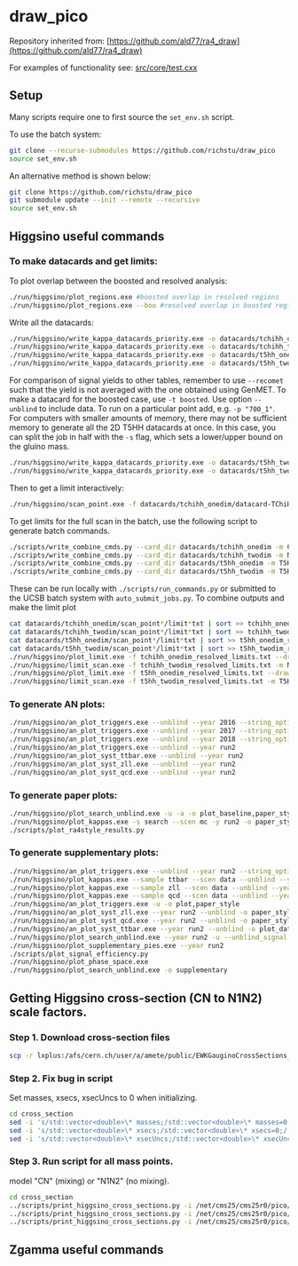 draw_pico
========

Repository inherited from: [https://github.com/ald77/ra4_draw](https://github.com/ald77/ra4_draw)

For examples of functionality see: [src/core/test.cxx](src/core/test.cxx)

## Setup

Many scripts require one to first source the `set_env.sh` script.

To use the batch system:
~~~~bash
git clone --recurse-submodules https://github.com/richstu/draw_pico
source set_env.sh
~~~~

An alternative method is shown below:
~~~~bash
git clone https://github.com/richstu/draw_pico
git submodule update --init --remote --recursive
source set_env.sh
~~~~

## Higgsino useful commands

### To make datacards and get limits:

To plot overlap between the boosted and resolved analysis:

~~~~bash
./run/higgsino/plot_regions.exe #boosted overlap in resolved regions
./run/higgsino/plot_regions.exe --boo #resolved overlap in boosted regions
~~~~

Write all the datacards:

~~~~bash
./run/higgsino/write_kappa_datacards_priority.exe -o datacards/tchihh_onedim/ -m CN -1 -r 1 --unblind --unblind_signalregion
./run/higgsino/write_kappa_datacards_priority.exe -o datacards/tchihh_twodim/ -m N1N2 -2 -r 1 --unblind --unblind_signalregion
./run/higgsino/write_kappa_datacards_priority.exe -o datacards/t5hh_onedim/ -m T5HH -f -1 -r 1 --unblind --unblind_signalregion
./run/higgsino/write_kappa_datacards_priority.exe -o datacards/t5hh_twodim/ -m T5HH -2 -r 1 --unblind --unblind_signalregion
~~~~

For comparison of signal yields to other tables, remember to use `--recomet` such that the yield is not averaged with the one obtained using GenMET. To make a datacard for the boosted case, use `-t boosted`. Use option `--unblind` to include data. To run on a particular point add, e.g. `-p "700_1"`. For computers with smaller amounts of memory, there may not be sufficient memory to generate all the 2D T5HH datacards at once. In this case, you can split the job in half with the `-s` flag, which sets a lower/upper bound on the gluino mass. 

~~~~bash
./run/higgsino/write_kappa_datacards_priority.exe -o datacards/t5hh_twodim/ -m T5HH -2 -r 1 --unblind --unblind_signalregion -s "-2100"
./run/higgsino/write_kappa_datacards_priority.exe -o datacards/t5hh_twodim/ -m T5HH -2 -r 1 --unblind --unblind_signalregion -s 2100
~~~~

Then to get a limit interactively:

~~~~bash
./run/higgsino/scan_point.exe -f datacards/tchihh_onedim/datacard-TChiHH_mChi-700_mLSP-0_Tune_2016,2017,2018_priority1_resolved.txt
~~~~

To get limits for the full scan in the batch, use the following script to generate batch commands.

~~~~bash
./scripts/write_combine_cmds.py --card_dir datacards/tchihh_onedim -m CN
./scripts/write_combine_cmds.py --card_dir datacards/tchihh_twodim -m N1N2
./scripts/write_combine_cmds.py --card_dir datacards/t5hh_onedim -m T5HH
./scripts/write_combine_cmds.py --card_dir datacards/t5hh_twodim -m T5HH
~~~~

These can be run locally with `./scripts/run_commands.py` or submitted to the UCSB batch system with `auto_submit_jobs.py`. To combine outputs and make the limit plot

~~~~bash
cat datacards/tchihh_onedim/scan_point*/limit*txt | sort >> tchihh_onedim_resolved_limits.txt
cat datacards/tchihh_twodim/scan_point*/limit*txt | sort >> tchihh_twodim_resolved_limits.txt
cat datacards/t5hh_onedim/scan_point*/limit*txt | sort >> t5hh_onedim_resolved_limits.txt
cat datacards/t5hh_twodim/scan_point*/limit*txt | sort >> t5hh_twodim_resolved_limits.txt
./run/higgsino/plot_limit.exe -f tchihh_onedim_resolved_limits.txt --drawData -t tchihh_onedim_resolved
./run/higgsino/limit_scan.exe -f tchihh_twodim_resolved_limits.txt -m N1N2 -t tchihh_twodim_resolved --unblind
./run/higgsino/plot_limit.exe -f t5hh_onedim_resolved_limits.txt --drawData -m T5HH -t t5hh_onedim_resolved
./run/higgsino/limit_scan.exe -f t5hh_twodim_resolved_limits.txt -m T5HH -t t5hh_twodim_resolved --unblind
~~~~

### To generate AN plots:

~~~~bash
./run/higgsino/an_plot_triggers.exe --unblind --year 2016 --string_options systematic,efficiency,cr
./run/higgsino/an_plot_triggers.exe --unblind --year 2017 --string_options systematic,efficiency,cr
./run/higgsino/an_plot_triggers.exe --unblind --year 2018 --string_options systematic,efficiency,cr
./run/higgsino/an_plot_triggers.exe --unblind --year run2
./run/higgsino/an_plot_syst_ttbar.exe --unblind --year run2
./run/higgsino/an_plot_syst_zll.exe --unblind --year run2
./run/higgsino/an_plot_syst_qcd.exe --unblind --year run2
~~~~

### To generate paper plots:

~~~~bash
./run/higgsino/plot_search_unblind.exe -u -a -o plot_baseline,paper_style,plot_in_btags,plot_in_btags_with_met_split
./run/higgsino/plot_kappas.exe -s search --scen mc -y run2 -o paper_style
./scripts/plot_ra4style_results.py
~~~~

### To generate supplementary plots:

~~~~bash
./run/higgsino/an_plot_triggers.exe --unblind --year run2 --string_options plots,paper_style
./run/higgsino/plot_kappas.exe --sample ttbar --scen data --unblind --year run2 -o paper_style
./run/higgsino/plot_kappas.exe --sample zll --scen data --unblind --year run2 -o paper_style
./run/higgsino/plot_kappas.exe --sample qcd --scen data --unblind --year run2 -o paper_style
./run/higgsino/an_plot_triggers.exe -u -o plot,paper_style
./run/higgsino/an_plot_syst_zll.exe --year run2 --unblind -o paper_style
./run/higgsino/an_plot_syst_qcd.exe --year run2 --unblind -o paper_style
./run/higgsino/an_plot_syst_ttbar.exe --year run2 --unblind -o plot_data_vs_mc,paper_style
./run/higgsino/plot_search_unblind.exe --year run2 -u --unblind_signal -o plot_in_btags,plot_in_btags_with_met_split,paper_style,supplementary
./run/higgsino/plot_supplementary_pies.exe --year run2
./scripts/plot_signal_efficiency.py
./run/higgsino/plot_phase_space.exe
./run/higgsino/plot_search_unblind.exe -o supplementary
~~~~

## Getting Higgsino cross-section (CN to N1N2) scale factors.

### Step 1. Download cross-section files

~~~~bash
scp -r lxplus:/afs/cern.ch/user/a/amete/public/EWKGauginoCrossSections_13TeV cross_section
~~~~

### Step 2. Fix bug in script

Set masses, xsecs, xsecUncs to 0 when initializing.

~~~~bash
cd cross_section
sed -i 's/std::vector<double>\* masses;/std::vector<double>\* masses=0;/' get_gaugino.C
sed -i 's/std::vector<double>\* xsecs;/std::vector<double>\* xsecs=0;/' get_gaugino.C
sed -i 's/std::vector<double>\* xsecUncs;/std::vector<double>\* xsecUncs=0;/' get_gaugino.C
~~~~

### Step 3. Run script for all mass points.

 model "CN" (mixing) or "N1N2" (no mixing).

~~~~bash
cd cross_section
../scripts/print_higgsino_cross_sections.py -i /net/cms25/cms25r0/pico/NanoAODv7/nano/2016/SMS-TChiHH_2D -m CN
../scripts/print_higgsino_cross_sections.py -i /net/cms25/cms25r0/pico/NanoAODv7/nano/2016/SMS-TChiHH_2D -m N1N2
../scripts/print_higgsino_cross_sections.py -i /net/cms25/cms25r0/pico/NanoAODv7/nano/2016/SMS-TChiHH_2D -c
~~~~

## Zgamma useful commands

